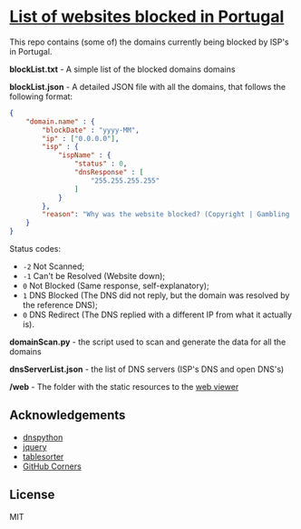 # [List of websites blocked in Portugal][1]

This repo contains (some of) the domains currently being blocked by ISP's in Portugal.

**blockList.txt** - A simple list of the blocked domains domains

**blockList.json** - A detailed JSON file with all the domains, that follows the following format:
```JSON
{
	"domain.name" : {
		"blockDate" : "yyyy-MM",
		"ip" : ["0.0.0.0"],
		"isp" : {
			"ispName" : {
				"status" : 0,
				"dnsResponse" : [
					"255.255.255.255"
				]
			}
		},
		"reason": "Why was the website blocked? (Copyright | Gambling | 'Mistake' | Unknown)"
	}
}
```

Status codes:
* `-2` Not Scanned;
* `-1` Can't be Resolved (Website down);
* `0` Not Blocked (Same response, self-explanatory);
* `1` DNS Blocked (The DNS did not reply, but the domain was resolved by the reference DNS);
* `0` DNS Redirect (The DNS replied with a different IP from what it actually is).



**domainScan.py** - the script used to scan and generate the data for all the domains

**dnsServerList.json** - the list of DNS servers (ISP's DNS and open DNS's)

**/web** - The folder with the static resources to the [web viewer][1]

## Acknowledgements

- [dnspython](https://github.com/rthalley/dnspython)
- [jquery](https://jquery.com/)
- [tablesorter](https://github.com/christianbach/tablesorter)
- [GitHub Corners](https://github.com/tholman/github-corners)


## License

MIT

[1]: <http://tofran.github.io/PortugalWebBlocking/>

